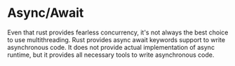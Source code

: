 # Async/Await

Even that rust provides fearless concurrency, it's not always the best choice to use multithreading.
Rust provides async await keywords support to write asynchronous code.
It does not provide actual implementation of async runtime, but it provides all necessary tools to write asynchronous code.

